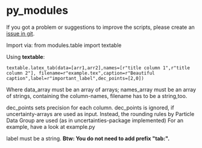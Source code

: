 # py_modules
If you got a problem or suggestions to improve the scripts, please create an [issue in git](https://github.com/Julian-Hochhaus/py_modules/issues).

Import via:
    from modules.table import textable



Using **textable**:


    textable.latex_tab(data=[arr1,arr2],names=[r"title column 1",r"title column 2"], filename=r"example.tex",caption=r"Beautiful caption",label=r"important_label",dec_points=[2,0])

Where data_array must be an array of arrays; names_array must be an array of strings, containing the column-names, filename has to be a string,too.

dec_points sets precision for each column. dec_points is ignored, if uncertainty-arrays are used as input. Instead, the rounding rules by Particle Data Group are used (as in uncertainties-package implemented)
For an example, have a look at example.py

label must be a string. 
**Btw: You do not need to add prefix "tab:".** 

